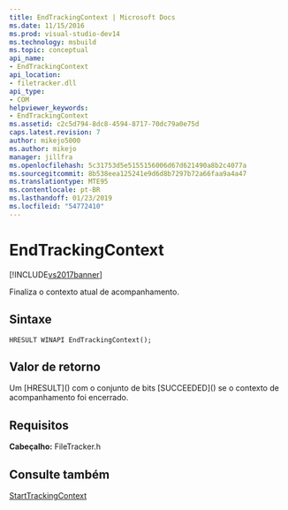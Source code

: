 ```yaml
---
title: EndTrackingContext | Microsoft Docs
ms.date: 11/15/2016
ms.prod: visual-studio-dev14
ms.technology: msbuild
ms.topic: conceptual
api_name:
- EndTrackingContext
api_location:
- filetracker.dll
api_type:
- COM
helpviewer_keywords:
- EndTrackingContext
ms.assetid: c2c5d794-8dc8-4594-8717-70dc79a0e75d
caps.latest.revision: 7
author: mikejo5000
ms.author: mikejo
manager: jillfra
ms.openlocfilehash: 5c31753d5e5155156006d67d621490a8b2c4077a
ms.sourcegitcommit: 8b538eea125241e9d6d8b7297b72a66faa9a4a47
ms.translationtype: MTE95
ms.contentlocale: pt-BR
ms.lasthandoff: 01/23/2019
ms.locfileid: "54772410"
---
```

# <a name="endtrackingcontext"></a>EndTrackingContext
[!INCLUDE[vs2017banner](../includes/vs2017banner.md)]

  
Finaliza o contexto atual de acompanhamento.  
  
## <a name="syntax"></a>Sintaxe  
  
```  
HRESULT WINAPI EndTrackingContext();  
```  
  
## <a name="return-value"></a>Valor de retorno  
 Um [HRESULT](<!-- TODO: review code entity reference <xref:assetId:///HRESULT?qualifyHint=False&amp;autoUpgrade=True>  -->) com o conjunto de bits [SUCCEEDED](<!-- TODO: review code entity reference <xref:assetId:///SUCCEEDED?qualifyHint=False&amp;autoUpgrade=True>  -->) se o contexto de acompanhamento foi encerrado.  
  
## <a name="requirements"></a>Requisitos  
 **Cabeçalho:** FileTracker.h  
  
## <a name="see-also"></a>Consulte também  
 [StartTrackingContext](../msbuild/starttrackingcontext.md)
